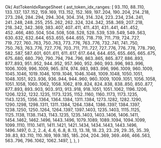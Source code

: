 Ok(
    AstTokenIdxRangeSheet {
        ast_token_idx_ranges: [
            93..110,
            88..110,
            133..137,
            137..152,
            159..169,
            113..152,
            152..169,
            197..204,
            190..204,
            214..218,
            273..284,
            284..294,
            294..304,
            304..314,
            314..324,
            223..234,
            234..241,
            241..248,
            248..255,
            255..262,
            262..324,
            324..342,
            358..369,
            207..218,
            218..342,
            342..369,
            383..407,
            407..411,
            411..431,
            431..441,
            441..452,
            452..466,
            480..504,
            504..508,
            508..528,
            528..539,
            539..549,
            549..563,
            630..632,
            632..644,
            653..655,
            644..655,
            718..719,
            711..719,
            724..727,
            719..727,
            760..763,
            750..763,
            773..776,
            763..776,
            732..741,
            741..750,
            750..763,
            763..776,
            727..776,
            703..711,
            711..727,
            727..776,
            776..778,
            778..790,
            582..587,
            587..601,
            601..611,
            611..617,
            617..644,
            644..655,
            655..665,
            665..675,
            675..680,
            680..790,
            790..794,
            794..796,
            863..865,
            865..877,
            886..893,
            877..893,
            951..952,
            944..952,
            957..960,
            952..960,
            993..996,
            983..996,
            1006..1009,
            996..1009,
            965..974,
            974..983,
            983..996,
            996..1009,
            960..1009,
            1045..1046,
            1019..1046,
            1019..1046,
            1046..1048,
            1009..1048,
            1050..1051,
            1048..1051,
            923..936,
            936..944,
            944..960,
            960..1009,
            1009..1051,
            1056..1058,
            1051..1058,
            1060..1062,
            1058..1062,
            819..824,
            824..838,
            838..850,
            850..877,
            877..893,
            893..903,
            903..913,
            913..918,
            918..1051,
            1051..1062,
            1196..1206,
            1206..1232,
            1232..1235,
            1173..1235,
            1152..1160,
            1160..1173,
            1173..1235,
            1143..1235,
            1356..1364,
            1364..1384,
            1311..1384,
            1273..1282,
            1282..1290,
            1290..1298,
            1298..1311,
            1311..1384,
            1264..1384,
            1386..1397,
            1384..1397,
            1238..1250,
            1250..1264,
            1264..1397,
            1397..1403,
            1235..1403,
            1115..1125,
            1125..1138,
            1138..1143,
            1143..1235,
            1235..1403,
            1403..1406,
            1406..1411,
            1454..1462,
            1462..1496,
            1443..1496,
            1079..1089,
            1089..1094,
            1094..1099,
            1099..1110,
            1110..1411,
            1411..1421,
            1421..1434,
            1434..1443,
            1443..1496,
            1496..1497,
            0..2,
            2..4,
            4..6,
            6..8,
            8..13,
            13..18,
            18..23,
            23..29,
            29..35,
            35..39,
            39..83,
            83..110,
            110..169,
            169..185,
            185..204,
            204..369,
            369..466,
            466..563,
            563..796,
            796..1062,
            1062..1497,
        ],
    },
)